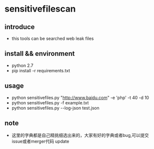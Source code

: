# sensitivefilescan #

## introduce ##
- this tools can be searched web leak files

## install && environment ##

- python 2.7
- pip install -r requirements.txt

## usage ##

- python sensitivefiles.py "http://www.baidu.com" -e 'php' -t 40 -d 10
- python sensitivefiles.py -f example.txt
- python sensitivefiles.py --log-json test.json

## note ##

- 这里的字典都是自己精挑细选出来的，大家有好的字典或者bug,可以提交issue或者merger代码
update
